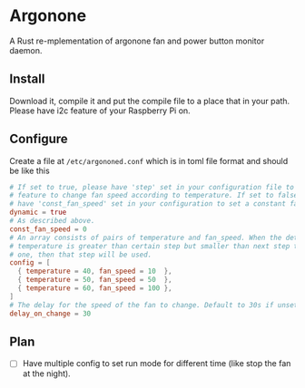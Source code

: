 # Argonone

A Rust re-mplementation of argonone fan and power button monitor daemon.

## Install

Download it, compile it and put the compile file to a place that in your path.
Please have i2c feature of your Raspberry Pi on.

## Configure

Create a file at `/etc/argononed.conf` which is in toml file format and should be like this
```toml
# If set to true, please have 'step' set in your configuration file to use the
# feature to change fan speed according to temperature. If set to false, please
# have 'const_fan_speed' set in your configuration to set a constant fan speed.
dynamic = true
# As described above.
const_fan_speed = 0
# An array consists of pairs of temperature and fan_speed. When the detected
# temperature is greater than certain step but smaller than next step to that
# one, then that step will be used.
config = [
  { temperature = 40, fan_speed = 10  },
  { temperature = 50, fan_speed = 50  },
  { temperature = 60, fan_speed = 100 },
]
# The delay for the speed of the fan to change. Default to 30s if unset.
delay_on_change = 30
```

## Plan

- [ ] Have multiple config to set run mode for different time (like stop the fan
      at the night).
